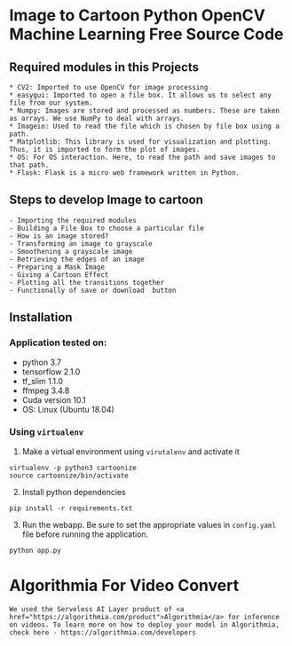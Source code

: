# Image to Cartoon Python OpenCV Machine Learning Free Source Code
## Required modules in this Projects
    * CV2: Imported to use OpenCV for image processing
    * easygui: Imported to open a file box. It allows us to select any file from our system.
    * Numpy: Images are stored and processed as numbers. These are taken as arrays. We use NumPy to deal with arrays.
    * Imageio: Used to read the file which is chosen by file box using a path.
    * Matplotlib: This library is used for visualization and plotting. Thus, it is imported to form the plot of images.
    * OS: For OS interaction. Here, to read the path and save images to that path.
    * Flask: Flask is a micro web framework written in Python.

## Steps to develop Image to cartoon 
    - Importing the required modules
    - Building a File Box to choose a particular file
    - How is an image stored?
    - Transforming an image to grayscale
    - Smoothening a grayscale image
    - Retrieving the edges of an image
    - Preparing a Mask Image
    - Giving a Cartoon Effect
    - Plotting all the transitions together
    - Functionally of save or download  button

## Installation

### Application tested on:

- python 3.7
- tensorflow 2.1.0 
- tf_slim 1.1.0
- ffmpeg 3.4.8
- Cuda version 10.1
- OS: Linux (Ubuntu 18.04)


### Using `virtualenv`

1. Make a virtual environment using `virutalenv` and activate it
```
virtualenv -p python3 cartoonize
source cartoonize/bin/activate
```
2. Install python dependencies
```
pip install -r requirements.txt
```
3. Run the webapp. Be sure to set the appropriate values in `config.yaml` file before running the application.
```
python app.py
```
# Algorithmia For Video Convert 
    We used the Serveless AI Layer product of <a href="https://algorithmia.com/product">Algorithmia</a> for inference on videos. To learn more on how to deploy your model in Algorithmia, check here - https://algorithmia.com/developers


